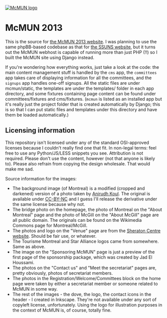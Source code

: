 [![McMUN logo](http://www.mcmun.org/static/img/logo.png)](http://www.mcmun.org)

McMUN 2013
==========

This is the source for [the McMUN 2013 website](http://www.mcmun.org). I was planning to use the same phpBB-based codebase as that for [the SSUNS website](https://github.com/dellsystem/ssuns-2011), but it turns out the McMUN webhost is capable of running more than just PHP (!!) so I built the McMUN site using Django instead.

If you're wondering how everything works, just take a look at the code: the main content management stuff is handled by the `cms` app, the `committees` app takes care of displaying information for all the committees, and the `signups` app handles one-off signups. All the static files are under mcmun/static, the templates are under the templates/ folder in each app directory, and some fixtures containing page content can be found under committees/fixtures and cms/fixtures. (`mcmun` is listed as an installed app but it's really just the project folder that is created automatically by Django; this is so that I can put static files and templates under this directory and have them be loaded automatically.)

Licensing information
---------------------

This repository isn't licensed under any of the standard OSI-approved licenses because I couldn't really find one that fit. In non-legal terms: feel free to use any Python/JS/LESS snippets you see. Attribution is not required. Please don't use the content, however (not that anyone is likely to). Please also refrain from copying the design wholesale. That would make me sad.

Source information for the images:

* The background image (of Montreal) is a modified (cropped and darkened) version of a photo taken by [Anirudh Koul](http://www.flickr.com/photos/anirudhkoul/). The original is available under [CC-BY-NC](http://creativecommons.org/licenses/by-nc/2.0/ "I mean, I'm not making any money from this, so that counts as non-commercial usage, right?") and I guess I'll release the derivative under the same license because why not.
* The bridge photo on the homepage, the photo of Montreal on the "About Montreal" page and the photo of McGill on the "About McGill" page are all public domain. The originals can be found on the Wikimedia Commons page for Montreal/McGill.
* The photos and logo on the "Venue" page are from the [Sheraton Centre website](http://www.sheratoncentremontreal.com). Should be fair use, or whatever.
* The Tourisme Montreal and Star Alliance logos came from somewhere. Same as above.
* The image on the "Sponsoring McMUN" page is just a preview of the first page of the sponsorship package, which was created by Jad El Houssami.
* The photos on the "Contact us" and "Meet the secretariat" pages are, pretty obviously, photos of secretariat members.
* The photos in the Registration/Welcome/Committees block on the home page were taken by either a secretariat member or someone related to McMUN in some way.
* The rest of the images - the dove, the logo, the contact icons in the header - I created in Inkscape. They're not available under any sort of copyleft license, unfortunately. Using the logo for illustration purposes in the context of McMUN is, of course, totally fine.
